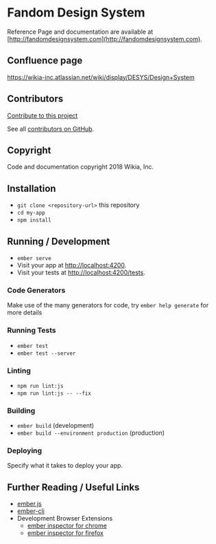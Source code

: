 # Fandom Design System

Reference Page and documentation are available at [http://fandomdesignsystem.com](http://fandomdesignsystem.com).

## Confluence page
https://wikia-inc.atlassian.net/wiki/display/DESYS/Design+System

## Contributors
[Contribute to this project](http://fandomdesignsystem.com/#/overview/contributing)

See all [contributors on GitHub](https://github.com/Wikia/design-system/graphs/contributors).

## Copyright
Code and documentation copyright 2018 Wikia, Inc.

## Installation

* `git clone <repository-url>` this repository
* `cd my-app`
* `npm install`

## Running / Development

* `ember serve`
* Visit your app at [http://localhost:4200](http://localhost:4200).
* Visit your tests at [http://localhost:4200/tests](http://localhost:4200/tests).

### Code Generators

Make use of the many generators for code, try `ember help generate` for more details

### Running Tests

* `ember test`
* `ember test --server`

### Linting

* `npm run lint:js`
* `npm run lint:js -- --fix`

### Building

* `ember build` (development)
* `ember build --environment production` (production)

### Deploying

Specify what it takes to deploy your app.

## Further Reading / Useful Links

* [ember.js](https://emberjs.com/)
* [ember-cli](https://ember-cli.com/)
* Development Browser Extensions
  * [ember inspector for chrome](https://chrome.google.com/webstore/detail/ember-inspector/bmdblncegkenkacieihfhpjfppoconhi)
  * [ember inspector for firefox](https://addons.mozilla.org/en-US/firefox/addon/ember-inspector/)

